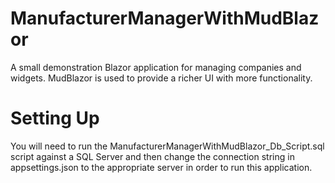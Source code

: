 # ManufacturerManagerWithMudBlazor

A small demonstration Blazor application for managing companies and widgets.
MudBlazor is used to provide a richer UI with more functionality.

# Setting Up

You will need to run the ManufacturerManagerWithMudBlazor_Db_Script.sql
script against a SQL Server and then change the connection string in appsettings.json
to the appropriate server in order to run this application.
